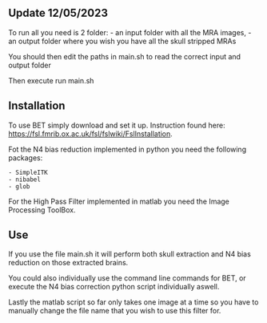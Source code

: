 ## Update 12/05/2023

To run all you need is 2 folder:
    - an input folder with all the MRA images,
    - an output folder where you wish you have all the skull stripped MRAs

You should then edit the paths in main.sh to read the correct input and output folder

Then execute run main.sh

## Installation

To use BET simply download and set it up. Instruction found here: https://fsl.fmrib.ox.ac.uk/fsl/fslwiki/FslInstallation.

Fot the N4 bias reduction implemented in python you need the following packages:

    - SimpleITK
    - nibabel
    - glob

For the High Pass Filter implemented in matlab you need the Image Processing ToolBox.

## Use

If you use the file main.sh it will perform both skull extraction and N4 bias reduction on those extracted brains.

You could also individually use the command line commands for BET, or execute the N4 bias correction python script individually aswell.

Lastly the matlab script so far only takes one image at a time so you have to manually change the file name that you wish to use this filter for.

